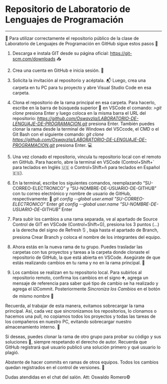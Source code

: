   # Repositorio de Laboratorio de Lenguajes de Programación
---

🔴 Para utilizar correctamente el repositorio público de la clase de Laboratorio de Lenguajes de Programación en GitHub sigue estos pasos 📃

1. Descarga e instala GIT desde su página oficial: https://git-scm.com/downloads 📥

2. Crea una cuenta en GitHub e inicia sesión.  🚪

3. Solicita la invitación al repositorio y acéptala. 📬 Luego, crea una carpeta en tu PC para tu proyecto y abre Visual Studio Code en esa carpeta.

4. Clona el repositorio de la rama principal en esa carpeta. Para hacerlo, escribe en la barra de búsqueda superior 🔎 en VSCode el comando: *>git clone*  presiona Enter y luego coloca en la misma barra el URL del repositorio: *https://github.com/Oswavzla/LABORATORIO-DE-LENGUAJE-DE-PROGRAMACION.git*  presiona Enter. También puedes clonar la rama desde la terminal de Windows del VSCcode, el CMD o el Git Bash con el siguiente comando: *git clone https://github.com/Oswavzla/LABORATORIO-DE-LENGUAJE-DE-PROGRAMACION.git*  presiona Enter. 💻 

5. Una vez clonado el repositorio, vincula tu repositorio local con el remoto en GitHub. Para hacerlo, abre la terminal en VSCode (Control+Shift+` para teclados en Inglés 🇺🇸 o Control+Shift+ñ para teclados en Español 🇪🇸).

6. En la terminal, escribe los siguientes comandos, reemplazando “SU-CORREO-ELECTRONICO” y “SU-NOMBRE-DE-USUARIO-DE-GITHUB” con tu correo electrónico y nombre de usuario de GitHub, respectivamente: 📎
*git config --global user.email "SU-CORREO-ELECTRONICO"* Enter
*git config --global user.name "SU-NOMBRE-DE-USUARIO-DE-GITHUB"* Enter

7. Para subir los cambios a una rama separada, ve al apartado de Source Control de GIT en VSCode (Control+Shift+G), presiona los 3 puntos (…) a la derecha del signo de Refresh 🔃 , baja hasta el apartado de Branch, presiona Crear Branch y coloca el nombre de los integrantes del equipo.

8. Ahora estás en la nueva rama de tu grupo. Puedes trasladar las carpetas con tus proyectos y tareas a la carpeta donde clonaste el repositorio de GitHub, la que está abierta en VSCode. Asegúrate de que estás realizando cambios en tu rama y no en la rama principal. 🌳

9. Los cambios se realizan en tu repositorio local. Para subirlos al repositorio remoto, confirma los cambios en el signo ➕, agrega un mensaje de referencia para saber qué tipo de cambio se ha realizado y agrega el ☑️Commit. Posteriormente *Sincroniza los Cambios* en el botón de mismo nombre 🔄

Recuerda, al trabajar de esta manera, evitamos sobrecargar la rama principal. Así, cada vez que sincronizamos los repositorios, lo clonamos o hacemos una pull, no copiamos todos los proyectos y todas las tareas de los compañeros en nuestro PC, evitando sobrecargar nuestro almacenamiento interno. 📂

Si deseas, puedes clonar la rama de otro grupo para probar su código y sus soluciones 💭, siempre respetando el derecho de autor. Recuerda que GitHub registrará qué usuario publicó una solución primero y qué usuario lo plagió.

Abstente de hacer commits en ramas de otros equipos. Todos los cambios quedan registrados en el control de versiones. 👀

Dudas atendidas en el chat del salón. Att: Oswaldo Romero©️
